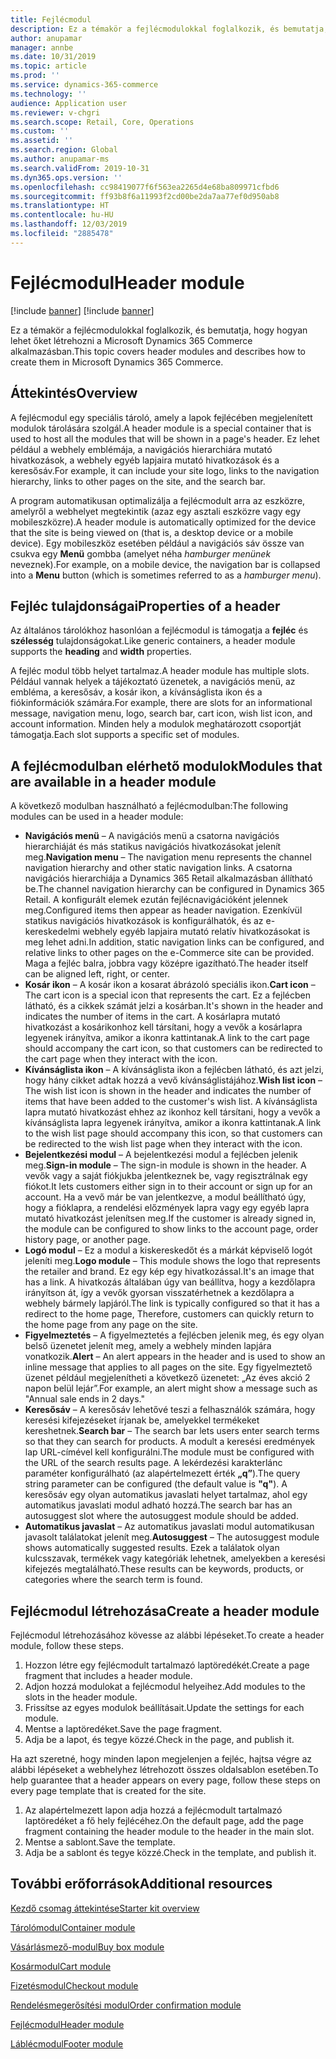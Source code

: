 ```yaml
---
title: Fejlécmodul
description: Ez a témakör a fejlécmodulokkal foglalkozik, és bemutatja, hogy hogyan lehet őket létrehozni a Microsoft Dynamics 365 Commerce alkalmazásban.
author: anupamar
manager: annbe
ms.date: 10/31/2019
ms.topic: article
ms.prod: ''
ms.service: dynamics-365-commerce
ms.technology: ''
audience: Application user
ms.reviewer: v-chgri
ms.search.scope: Retail, Core, Operations
ms.custom: ''
ms.assetid: ''
ms.search.region: Global
ms.author: anupamar-ms
ms.search.validFrom: 2019-10-31
ms.dyn365.ops.version: ''
ms.openlocfilehash: cc98419077f6f563ea2265d4e68ba809971cfbd6
ms.sourcegitcommit: ff93b8f6a11993f2cd00be2da7aa77ef0d950ab8
ms.translationtype: HT
ms.contentlocale: hu-HU
ms.lasthandoff: 12/03/2019
ms.locfileid: "2885478"
---
```

# <a name="header-module"></a><span data-ttu-id="a0e4e-103">Fejlécmodul</span><span class="sxs-lookup"><span data-stu-id="a0e4e-103">Header module</span></span>

[!include [banner](includes/preview-banner.md)]
[!include [banner](includes/banner.md)]

<span data-ttu-id="a0e4e-104">Ez a témakör a fejlécmodulokkal foglalkozik, és bemutatja, hogy hogyan lehet őket létrehozni a Microsoft Dynamics 365 Commerce alkalmazásban.</span><span class="sxs-lookup"><span data-stu-id="a0e4e-104">This topic covers header modules and describes how to create them in Microsoft Dynamics 365 Commerce.</span></span>

## <a name="overview"></a><span data-ttu-id="a0e4e-105">Áttekintés</span><span class="sxs-lookup"><span data-stu-id="a0e4e-105">Overview</span></span>

<span data-ttu-id="a0e4e-106">A fejlécmodul egy speciális tároló, amely a lapok fejlécében megjelenített modulok tárolására szolgál.</span><span class="sxs-lookup"><span data-stu-id="a0e4e-106">A header module is a special container that is used to host all the modules that will be shown in a page's header.</span></span> <span data-ttu-id="a0e4e-107">Ez lehet például a webhely emblémája, a navigációs hierarchiára mutató hivatkozások, a webhely egyéb lapjaira mutató hivatkozások és a keresősáv.</span><span class="sxs-lookup"><span data-stu-id="a0e4e-107">For example, it can include your site logo, links to the navigation hierarchy, links to other pages on the site, and the search bar.</span></span>

<span data-ttu-id="a0e4e-108">A program automatikusan optimalizálja a fejlécmodult arra az eszközre, amelyről a webhelyet megtekintik (azaz egy asztali eszközre vagy egy mobileszközre).</span><span class="sxs-lookup"><span data-stu-id="a0e4e-108">A header module is automatically optimized for the device that the site is being viewed on (that is, a desktop device or a mobile device).</span></span> <span data-ttu-id="a0e4e-109">Egy mobileszköz esetében például a navigációs sáv össze van csukva egy **Menü** gombba (amelyet néha *hamburger menünek* neveznek).</span><span class="sxs-lookup"><span data-stu-id="a0e4e-109">For example, on a mobile device, the navigation bar is collapsed into a **Menu** button (which is sometimes referred to as a *hamburger menu*).</span></span>

## <a name="properties-of-a-header"></a><span data-ttu-id="a0e4e-110">Fejléc tulajdonságai</span><span class="sxs-lookup"><span data-stu-id="a0e4e-110">Properties of a header</span></span>

<span data-ttu-id="a0e4e-111">Az általános tárolókhoz hasonlóan a fejlécmodul is támogatja a **fejléc** és **szélesség** tulajdonságokat.</span><span class="sxs-lookup"><span data-stu-id="a0e4e-111">Like generic containers, a header module supports the **heading** and **width** properties.</span></span>

<span data-ttu-id="a0e4e-112">A fejléc modul több helyet tartalmaz.</span><span class="sxs-lookup"><span data-stu-id="a0e4e-112">A header module has multiple slots.</span></span> <span data-ttu-id="a0e4e-113">Például vannak helyek a tájékoztató üzenetek, a navigációs menü, az embléma, a keresősáv, a kosár ikon, a kívánságlista ikon és a fiókinformációk számára.</span><span class="sxs-lookup"><span data-stu-id="a0e4e-113">For example, there are slots for an informational message, navigation menu, logo, search bar, cart icon, wish list icon, and account information.</span></span> <span data-ttu-id="a0e4e-114">Minden hely a modulok meghatározott csoportját támogatja.</span><span class="sxs-lookup"><span data-stu-id="a0e4e-114">Each slot supports a specific set of modules.</span></span>

## <a name="modules-that-are-available-in-a-header-module"></a><span data-ttu-id="a0e4e-115">A fejlécmodulban elérhető modulok</span><span class="sxs-lookup"><span data-stu-id="a0e4e-115">Modules that are available in a header module</span></span>

<span data-ttu-id="a0e4e-116">A következő modulban használható a fejlécmodulban:</span><span class="sxs-lookup"><span data-stu-id="a0e4e-116">The following modules can be used in a header module:</span></span>

- <span data-ttu-id="a0e4e-117">**Navigációs menü** – A navigációs menü a csatorna navigációs hierarchiáját és más statikus navigációs hivatkozásokat jelenít meg.</span><span class="sxs-lookup"><span data-stu-id="a0e4e-117">**Navigation menu** – The navigation menu represents the channel navigation hierarchy and other static navigation links.</span></span> <span data-ttu-id="a0e4e-118">A csatorna navigációs hierarchiája a Dynamics 365 Retail alkalmazásban állítható be.</span><span class="sxs-lookup"><span data-stu-id="a0e4e-118">The channel navigation hierarchy can be configured in Dynamics 365 Retail.</span></span> <span data-ttu-id="a0e4e-119">A konfigurált elemek ezután fejlécnavigációként jelennek meg.</span><span class="sxs-lookup"><span data-stu-id="a0e4e-119">Configured items then appear as header navigation.</span></span> <span data-ttu-id="a0e4e-120">Ezenkívül statikus navigációs hivatkozások is konfigurálhatók, és az e-kereskedelmi webhely egyéb lapjaira mutató relatív hivatkozásokat is meg lehet adni.</span><span class="sxs-lookup"><span data-stu-id="a0e4e-120">In addition, static navigation links can be configured, and relative links to other pages on the e-Commerce site can be provided.</span></span> <span data-ttu-id="a0e4e-121">Maga a fejléc balra, jobbra vagy középre igazítható.</span><span class="sxs-lookup"><span data-stu-id="a0e4e-121">The header itself can be aligned left, right, or center.</span></span>
- <span data-ttu-id="a0e4e-122">**Kosár ikon** – A kosár ikon a kosarat ábrázoló speciális ikon.</span><span class="sxs-lookup"><span data-stu-id="a0e4e-122">**Cart icon** – The cart icon is a special icon that represents the cart.</span></span> <span data-ttu-id="a0e4e-123">Ez a fejlécben látható, és a cikkek számát jelzi a kosárban.</span><span class="sxs-lookup"><span data-stu-id="a0e4e-123">It's shown in the header and indicates the number of items in the cart.</span></span> <span data-ttu-id="a0e4e-124">A kosárlapra mutató hivatkozást a kosárikonhoz kell társítani, hogy a vevők a kosárlapra legyenek irányítva, amikor a ikonra kattintanak.</span><span class="sxs-lookup"><span data-stu-id="a0e4e-124">A link to the cart page should accompany the cart icon, so that customers can be redirected to the cart page when they interact with the icon.</span></span>
- <span data-ttu-id="a0e4e-125">**Kívánságlista ikon** – A kívánságlista ikon a fejlécben látható, és azt jelzi, hogy hány cikket adtak hozzá a vevő kívánságlistájához.</span><span class="sxs-lookup"><span data-stu-id="a0e4e-125">**Wish list icon** – The wish list icon is shown in the header and indicates the number of items that have been added to the customer's wish list.</span></span> <span data-ttu-id="a0e4e-126">A kívánságlista lapra mutató hivatkozást ehhez az ikonhoz kell társítani, hogy a vevők a kívánságlista lapra legyenek irányítva, amikor a ikonra kattintanak.</span><span class="sxs-lookup"><span data-stu-id="a0e4e-126">A link to the wish list page should accompany this icon, so that customers can be redirected to the wish list page when they interact with the icon.</span></span>
- <span data-ttu-id="a0e4e-127">**Bejelentkezési modul** – A bejelentkezési modul a fejlécben jelenik meg.</span><span class="sxs-lookup"><span data-stu-id="a0e4e-127">**Sign-in module** – The sign-in module is shown in the header.</span></span> <span data-ttu-id="a0e4e-128">A vevők vagy a saját fiókjukba jelentkeznek be, vagy regisztrálnak egy fiókot.</span><span class="sxs-lookup"><span data-stu-id="a0e4e-128">It lets customers either sign in to their account or sign up for an account.</span></span> <span data-ttu-id="a0e4e-129">Ha a vevő már be van jelentkezve, a modul beállítható úgy, hogy a fióklapra, a rendelési előzmények lapra vagy egy egyéb lapra mutató hivatkozást jelenítsen meg.</span><span class="sxs-lookup"><span data-stu-id="a0e4e-129">If the customer is already signed in, the module can be configured to show links to the account page, order history page, or another page.</span></span>
- <span data-ttu-id="a0e4e-130">**Logó modul** – Ez a modul a kiskereskedőt és a márkát képviselő logót jeleníti meg.</span><span class="sxs-lookup"><span data-stu-id="a0e4e-130">**Logo module** – This module shows the logo that represents the retailer and brand.</span></span> <span data-ttu-id="a0e4e-131">Ez egy kép egy hivatkozással.</span><span class="sxs-lookup"><span data-stu-id="a0e4e-131">It's an image that has a link.</span></span> <span data-ttu-id="a0e4e-132">A hivatkozás általában úgy van beállítva, hogy a kezdőlapra irányítson át, így a vevők gyorsan visszatérhetnek a kezdőlapra a webhely bármely lapjáról.</span><span class="sxs-lookup"><span data-stu-id="a0e4e-132">The link is typically configured so that it has a redirect to the home page, Therefore, customers can quickly return to the home page from any page on the site.</span></span>
- <span data-ttu-id="a0e4e-133">**Figyelmeztetés** – A figyelmeztetés a fejlécben jelenik meg, és egy olyan belső üzenetet jelenít meg, amely a webhely minden lapjára vonatkozik.</span><span class="sxs-lookup"><span data-stu-id="a0e4e-133">**Alert** – An alert appears in the header and is used to show an inline message that applies to all pages on the site.</span></span> <span data-ttu-id="a0e4e-134">Egy figyelmeztető üzenet például megjelenítheti a következő üzenetet: „Az éves akció 2 napon belül lejár”.</span><span class="sxs-lookup"><span data-stu-id="a0e4e-134">For example, an alert might show a message such as "Annual sale ends in 2 days."</span></span>
- <span data-ttu-id="a0e4e-135">**Keresősáv** – A keresősáv lehetővé teszi a felhasználók számára, hogy keresési kifejezéseket írjanak be, amelyekkel termékeket kereshetnek.</span><span class="sxs-lookup"><span data-stu-id="a0e4e-135">**Search bar** – The search bar lets users enter search terms so that they can search for products.</span></span> <span data-ttu-id="a0e4e-136">A modult a keresési eredmények lap URL-címével kell konfigurálni.</span><span class="sxs-lookup"><span data-stu-id="a0e4e-136">The module must be configured with the URL of the search results page.</span></span> <span data-ttu-id="a0e4e-137">A lekérdezési karakterlánc paraméter konfigurálható (az alapértelmezett érték **„q”**).</span><span class="sxs-lookup"><span data-stu-id="a0e4e-137">The query string parameter can be configured (the default value is **"q"**).</span></span> <span data-ttu-id="a0e4e-138">A keresősáv egy olyan automatikus javaslati helyet tartalmaz, ahol egy automatikus javaslati modul adható hozzá.</span><span class="sxs-lookup"><span data-stu-id="a0e4e-138">The search bar has an autosuggest slot where the autosuggest module should be added.</span></span>
- <span data-ttu-id="a0e4e-139">**Automatikus javaslat** – Az automatikus javaslati modul automatikusan javasolt találatokat jelenít meg.</span><span class="sxs-lookup"><span data-stu-id="a0e4e-139">**Autosuggest** – The autosuggest module shows automatically suggested results.</span></span> <span data-ttu-id="a0e4e-140">Ezek a találatok olyan kulcsszavak, termékek vagy kategóriák lehetnek, amelyekben a keresési kifejezés megtalálható.</span><span class="sxs-lookup"><span data-stu-id="a0e4e-140">These results can be keywords, products, or categories where the search term is found.</span></span>

## <a name="create-a-header-module"></a><span data-ttu-id="a0e4e-141">Fejlécmodul létrehozása</span><span class="sxs-lookup"><span data-stu-id="a0e4e-141">Create a header module</span></span>

<span data-ttu-id="a0e4e-142">Fejlécmodul létrehozásához kövesse az alábbi lépéseket.</span><span class="sxs-lookup"><span data-stu-id="a0e4e-142">To create a header module, follow these steps.</span></span>

1. <span data-ttu-id="a0e4e-143">Hozzon létre egy fejlécmodult tartalmazó laptöredékét.</span><span class="sxs-lookup"><span data-stu-id="a0e4e-143">Create a page fragment that includes a header module.</span></span>
1. <span data-ttu-id="a0e4e-144">Adjon hozzá modulokat a fejlécmodul helyeihez.</span><span class="sxs-lookup"><span data-stu-id="a0e4e-144">Add modules to the slots in the header module.</span></span>
1. <span data-ttu-id="a0e4e-145">Frissítse az egyes modulok beállításait.</span><span class="sxs-lookup"><span data-stu-id="a0e4e-145">Update the settings for each module.</span></span>
1. <span data-ttu-id="a0e4e-146">Mentse a laptöredéket.</span><span class="sxs-lookup"><span data-stu-id="a0e4e-146">Save the page fragment.</span></span> 
1. <span data-ttu-id="a0e4e-147">Adja be a lapot, és tegye közzé.</span><span class="sxs-lookup"><span data-stu-id="a0e4e-147">Check in the page, and publish it.</span></span>

<span data-ttu-id="a0e4e-148">Ha azt szeretné, hogy minden lapon megjelenjen a fejléc, hajtsa végre az alábbi lépéseket a webhelyhez létrehozott összes oldalsablon esetében.</span><span class="sxs-lookup"><span data-stu-id="a0e4e-148">To help guarantee that a header appears on every page, follow these steps on every page template that is created for the site.</span></span>

1. <span data-ttu-id="a0e4e-149">Az alapértelmezett lapon adja hozzá a fejlécmodult tartalmazó laptöredéket a fő hely fejlécéhez.</span><span class="sxs-lookup"><span data-stu-id="a0e4e-149">On the default page, add the page fragment containing the header module to the header in the main slot.</span></span>
1. <span data-ttu-id="a0e4e-150">Mentse a sablont.</span><span class="sxs-lookup"><span data-stu-id="a0e4e-150">Save the template.</span></span> 
1. <span data-ttu-id="a0e4e-151">Adja be a sablont és tegye közzé.</span><span class="sxs-lookup"><span data-stu-id="a0e4e-151">Check in the template, and publish it.</span></span>

## <a name="additional-resources"></a><span data-ttu-id="a0e4e-152">További erőforrások</span><span class="sxs-lookup"><span data-stu-id="a0e4e-152">Additional resources</span></span>

[<span data-ttu-id="a0e4e-153">Kezdő csomag áttekintése</span><span class="sxs-lookup"><span data-stu-id="a0e4e-153">Starter kit overview</span></span>](starter-kit-overview.md)

[<span data-ttu-id="a0e4e-154">Tárolómodul</span><span class="sxs-lookup"><span data-stu-id="a0e4e-154">Container module</span></span>](add-container-module.md)

[<span data-ttu-id="a0e4e-155">Vásárlásmező-modul</span><span class="sxs-lookup"><span data-stu-id="a0e4e-155">Buy box module</span></span>](add-buy-box.md)

[<span data-ttu-id="a0e4e-156">Kosármodul</span><span class="sxs-lookup"><span data-stu-id="a0e4e-156">Cart module</span></span>](add-cart-module.md)

[<span data-ttu-id="a0e4e-157">Fizetésmodul</span><span class="sxs-lookup"><span data-stu-id="a0e4e-157">Checkout module</span></span>](add-checkout-module.md)

[<span data-ttu-id="a0e4e-158">Rendelésmegerősítési modul</span><span class="sxs-lookup"><span data-stu-id="a0e4e-158">Order confirmation module</span></span>](order-confirmation-module.md)

[<span data-ttu-id="a0e4e-159">Fejlécmodul</span><span class="sxs-lookup"><span data-stu-id="a0e4e-159">Header module</span></span>](author-header-module.md)

[<span data-ttu-id="a0e4e-160">Láblécmodul</span><span class="sxs-lookup"><span data-stu-id="a0e4e-160">Footer module</span></span>](author-footer-module.md)
